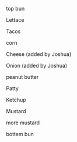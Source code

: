 top bun

Lettace

Tacos

corn

Cheese (added by Joshua)

Onion (added by Joshua)

peanut butter

Patty

Ketchup

Mustard

more mustard

bottem bun
